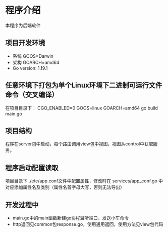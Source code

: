 # 程序介绍

本程序为后端软件

## 项目开发环境
- 系统 GOOS=Darwin
- 架构 GOARCH=amd64
- Go version: 1.19.1

## 任意环境下打包为单个Linux环境下二进制可运行文件命令（交叉编译）
在项目目录下：
CGO_ENABLED=0 GOOS=linux GOARCH=amd64 go build main.go


## 项目结构

程序在server包中启动，每个路由调用view包中视图，视图从control中获取服务。

## 程序启动配置读取
项目目录下 ./etc/app.conf文件中配置属性，修改时在 services/app_conf.go 中对应添加属性名及类别（属性名首字母大写，否则无法导出）


## 开发过程中
- main.go中的main函数新建go协程监听端口，发送小车命令
- http返回见common包response.go，使用通用返回，使用方法见view包代码
